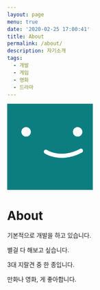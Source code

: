 ```yaml
---
layout: page
menu: true
date: '2020-02-25 17:00:41'
title: About
permalink: /about/
description: 자기소개
tags:
  - 개발
  - 게임
  - 영화
  - 드라마
---
```


<img class="img-rounded" src="/assets/img/uploads/profile.png" alt="Thiago Rossener" width="200">

# About

기본적으로 개발을 하고 있습니다.

별걸 다 해보고 싶습니다.

3대 지랄견 중 한 종입니다.

만화나 영화, 게 좋아합니다.
